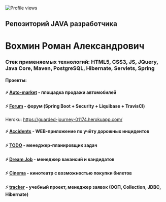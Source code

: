 ![Profile views](https://gpvc.arturio.dev/RVohmin)
## Репозиторий JAVA разработчика
# Вохмин Роман Александрович
### Стек применяемых технологий: HTML5, CSS3, JS, JQuery, Java Core, Maven, PostgreSQL, Hibernate, Servlets, Spring
#### Проекты:
#### ⚡ [Auto-market](https://github.com/RVohmin/Auto-Market) - площадка продажи автомобилей
#### ⚡ [Forum](https://github.com/RVohmin/job4j_forum) - форум (Spring Boot + Security + Liquibase + TravisCI)  
   Heroku: https://guarded-journey-01174.herokuapp.com/
#### ⚡ [Accidents](https://github.com/RVohmin/job4j_car_accident) - WEB-приложение по учёту дорожных инцидентов
#### ⚡ [TODO](https://github.com/RVohmin/todo) - менеджер-планировщик задач
#### ⚡ [Dream Job](https://github.com/RVohmin/job4j_dreamjob) - менеджер вакансий и кандидатов
#### ⚡ [Cinema](https://github.com/RVohmin/job4j_cinema) - кинотеатр с возможностью покупки билетов
#### ⚡ [tracker](https://github.com/RVohmin/job4j_tracker) - учебный проект, менеджер заявок (ООП, Collection, JDBC, Hibernate)

<!--
**RVohmin/RVohmin** is a ✨ _special_ ✨ repository because its `README.md` (this file) appears on your GitHub profile.

Here are some ideas to get you started:

- 🔭 I’m currently working on ...
- 🌱 I’m currently learning ...
- 👯 I’m looking to collaborate on ...
- 🤔 I’m looking for help with ...
- 💬 Ask me about ...
- 📫 How to reach me: ...
- 😄 Pronouns: ...
- ⚡ Fun fact: ...
- Hi there 👋
-->
